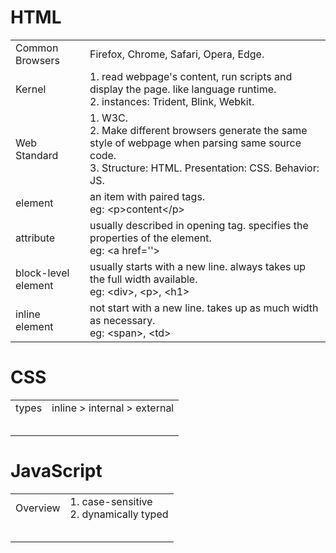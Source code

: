 <h1>HTML</h1>
<table>
    <tr>
        <td>Common Browsers</td>
        <td>Firefox, Chrome, Safari, Opera, Edge.</td>
    </tr>
    <tr>
        <td>Kernel</td>
        <td>
            1. read webpage's content, run scripts and display the page. like language runtime.<br>
            2. instances: Trident, Blink, Webkit.
        </td>
    </tr>
    <tr>
        <td>Web Standard</td>
        <td>1. W3C.<br>
            2. Make different browsers generate the same style of webpage when parsing same source code.<br>
            3. Structure: HTML. Presentation: CSS. Behavior: JS.</td>
    </tr>
    <tr>
        <td>element</td>
        <td>an item with paired tags.<br>
            eg: &lt;p>content&lt;/p></td>
    </tr>
    <tr>
        <td>attribute</td>
        <td>usually described in opening tag. specifies the properties of the element.<br>
           eg: &lt;a href=''></td>
    </tr>
    <tr>
        <td>block-level element</td>
        <td>usually starts with a new line. always takes up the full width available.<br>
            eg: &lt;div>, &lt;p>, &lt;h1></td>
    </tr>
    <tr>
        <td>inline element</td>
        <td>not start with a new line. takes up as much width as necessary.<br>
            eg: &lt;span>, &lt;td></td>
    </tr>
</table>

<h1>CSS</h1>
<table>
    <tr>
        <td>types</td>
        <td>inline > internal > external </td>
    </tr>
    <tr>
        <td></td>
        <td></td>
    </tr>
    <tr>
        <td></td>
        <td></td>
    </tr>
    <tr>
        <td></td>
        <td></td>
    </tr>
    <tr>
        <td></td>
        <td></td>
    </tr>
    <tr>
        <td></td>
        <td></td>
    </tr>
</table>

<h1>JavaScript</h1>
<table>
    <tr>
        <td>Overview</td>
        <td>
            1. case-sensitive<br>
            2. dynamically typed
        </td>
    </tr>
    <tr>
        <td></td>
        <td></td>
    </tr>
    <tr>
        <td></td>
        <td></td>
    </tr>
    <tr>
        <td></td>
        <td></td>
    </tr>
    <tr>
        <td></td>
        <td></td>
    </tr>
    <tr>
        <td></td>
        <td></td>
    </tr>
</table>